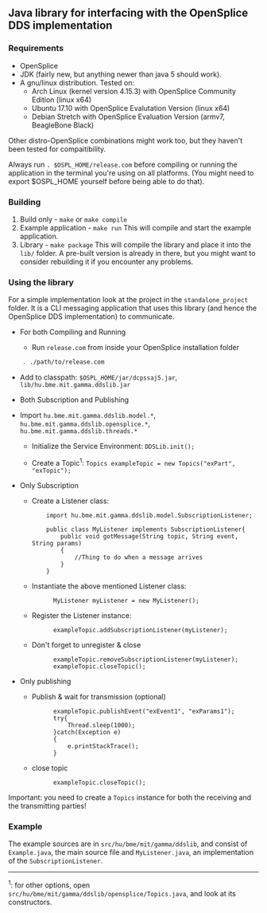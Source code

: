 ## Java library for interfacing with the OpenSplice DDS implementation

### Requirements

* OpenSplice
* JDK (fairly new, but anything newer than java 5 should work).
* A gnu/linux distribution. Tested on:
    * Arch Linux (kernel version 4.15.3) with OpenSplice Community Edition (linux x64)
    * Ubuntu 17.10 with OpenSplice Evalutation Version (linux x64)
    * Debian Stretch with OpenSplice Evaluation Version (armv7, BeagleBone Black)
    
Other distro-OpenSplice combinations might work too, but they haven't been tested for compaitibility.

Always run `. $OSPL_HOME/release.com` before compiling or running the application in the terminal you're using on all platforms. (You might need to export $OSPL_HOME yourself before being able to do that).

### Building

1. Build only - `make` or `make compile`
2. Example application - `make run`
This will compile and start the example application.
3. Library - `make package`
This will compile the library and place it into the `lib/` folder.
A pre-built version is already in there, but you might want to consider rebuilding it if you encounter any problems.

### Using the library

For a simple implementation look at the project in the `standalone_project` folder. It is a CLI messaging application that uses this library (and hence the OpenSplice DDS implementation) to communicate.


* For both Compiling and Running

    * Run `release.com` from inside your OpenSplice installation folder
    
``` bash
    . ./path/to/release.com
```
    
   * Add to classpath: `$OSPL_HOME/jar/dcpssaj5.jar`, `lib/hu.bme.mit.gamma.ddslib.jar`

* Both Subscription and Publishing
* Import `hu.bme.mit.gamma.ddslib.model.*`, `hu.bme.mit.gamma.ddslib.opensplice.*`, `hu.bme.mit.gamma.ddslib.threads.*`

    * Initialize the Service Environment:
    `DDSLib.init();`
    
    * Create a Topic<sup>1</sup>: `Topics exampleTopic = new Topics("exPart", "exTopic");`
    
* Only Subscription
    * Create a Listener class:
        
              import hu.bme.mit.gamma.ddslib.model.SubscriptionListener;

              public class MyListener implements SubscriptionListener{
                  public void gotMessage(String topic, String event, String params)
                  {
                      //Thing to do when a message arrives
                  }
              }
              
    * Instantiate the above mentioned Listener class:
        
                MyListener myListener = new MyListener();              
        
    * Register the Listener instance:
    
                exampleTopic.addSubscriptionListener(myListener); 
    
    * Don't forget to unregister & close
   
                exampleTopic.removeSubscriptionListener(myListener);
                exampleTopic.closeTopic();  
    
* Only publishing
    * Publish & wait for transmission (optional)
        
                exampleTopic.publishEvent("exEvent1", "exParams1");
                try{
                    Thread.sleep(1000);
                }catch(Exception e)
                {
                    e.printStackTrace();
                }
    
    * close topic
        
                exampleTopic.closeTopic();  
    
Important: you need to create a `Topics` instance for both the receiving and the transmitting parties! 

### Example
The example sources are in `src/hu/bme/mit/gamma/ddslib`, and consist of `Example.java`, the main source file and `MyListener.java`, an implementation of the `SubscriptionListener`.

***
<sup>1</sup>: for other options, open `src/hu/bme/mit/gamma/ddslib/opensplice/Topics.java`, and look at its constructors.